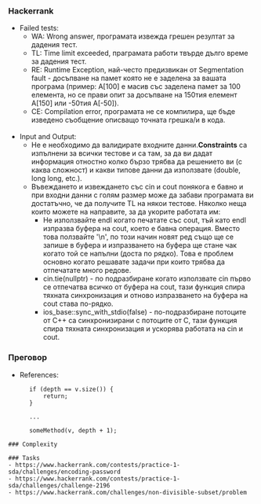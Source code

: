 ### Hackerrank
- Failed tests:
  - WA: Wrong answer, програмата извежда грешен резултат за дадения тест.
  - TL: Time limit exceeded, праграмата работи твърде дълго време за дадения тест. 
  - RE: Runtime Exception, най-често предизвикан от Segmentation fault - досъпване на памет която не е заделена за вашата програма (пример: A[100] е масив със заделена памет за 100 елемента, но се прави опит за досъпване на 150тия елемент А[150] или -50тия A[-50]).
  - CE: Compilation error, програмата не се компилира, ще бъде изведено съобщение описващо точната грешка/и в кода.<br><br>
- Input and Output:
  - Не е необходимо да валидирате входните данни.<strong>Constraints</strong> са изпълнени за всички тестове и са там, за да ви дадaт информация отностно колко бързо трябва да решението ви (с каква сложност) и какви типове данни да използвате (double, long long, etc.).
  - Въвеждането и извеждането със cin и cout понякога е бавно и при входни данни с голям размер може да забави програмата ви достатъчно, че да получите TL на някои тестове. Няколко неща които можете на направите, за да укорите работата им:
    - Не използвайте endl когато печатате със cout, тъй като endl изпразва буфера на cout, което е бавна операция. Вместо това ползвайте '\n', по този начин новят ред също ще се запише в буфера и изпразването на буфера ще стане чак когато той се напълни (доста по рядко). Това е проблем основно когато решавате задачи при които трябва да отпечатате много редове.
    - cin.tie(nullptr) - по подразбиране когато използвате cin първо се отпечатва всичко от буфера на cout, тази функция спира тяхната синхронизация и отново изпразването на буфера на cout става по-рядко.
    - ios_base::sync_with_stdio(false) - по-подразбиране потоците от C++ са синхронизирани с потоците от C, тази функция спира тяхната синхронизация и ускорява работата на cin и cout.
    
### Преговор
  - References:
  ``` void someMethod (vector<int> v, int depth) {
        if (depth == v.size()) {
            return;
        }
        
        ...
        
        someMethod(v, depth + 1);
      
### Complexity

### Tasks
  - https://www.hackerrank.com/contests/practice-1-sda/challenges/encoding-password
  - https://www.hackerrank.com/contests/practice-1-sda/challenges/challenge-2196
  - https://www.hackerrank.com/challenges/non-divisible-subset/problem

